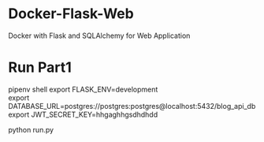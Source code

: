 # Docker-Flask-Web
Docker with Flask and SQLAlchemy for Web Application

# Run Part1

pipenv shell
export FLASK_ENV=development  
export DATABASE_URL=postgres://postgres:postgres@localhost:5432/blog_api_db  
export JWT_SECRET_KEY=hhgaghhgsdhdhdd  

python run.py

